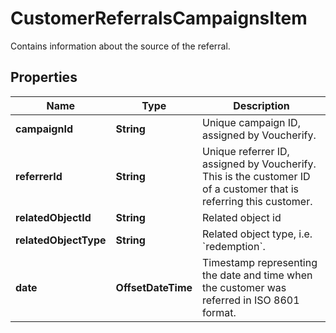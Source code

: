 

# CustomerReferralsCampaignsItem

Contains information about the source of the referral.

## Properties

| Name | Type | Description |
|------------ | ------------- | ------------- |
|**campaignId** | **String** | Unique campaign ID, assigned by Voucherify. |
|**referrerId** | **String** | Unique referrer ID, assigned by Voucherify. This is the customer ID of a customer that is referring this customer. |
|**relatedObjectId** | **String** | Related object id |
|**relatedObjectType** | **String** | Related object type, i.e. &#x60;redemption&#x60;. |
|**date** | **OffsetDateTime** | Timestamp representing the date and time when the customer was referred in ISO 8601 format. |




